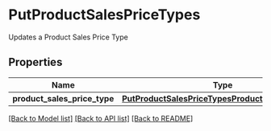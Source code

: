# PutProductSalesPriceTypes

Updates a Product Sales Price Type
## Properties
Name | Type | Description | Notes
------------ | ------------- | ------------- | -------------
**product_sales_price_type** | [**PutProductSalesPriceTypesProductSalesPriceType**](PutProductSalesPriceTypesProductSalesPriceType.md) |  | 

[[Back to Model list]](../README.md#documentation-for-models) [[Back to API list]](../README.md#documentation-for-api-endpoints) [[Back to README]](../README.md)


